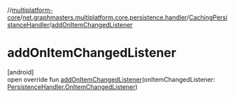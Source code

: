 //[multiplatform-core](../../../index.md)/[net.graphmasters.multiplatform.core.persistence.handler](../index.md)/[CachingPersistanceHandler](index.md)/[addOnItemChangedListener](add-on-item-changed-listener.md)

# addOnItemChangedListener

[android]\
open override fun [addOnItemChangedListener](add-on-item-changed-listener.md)(onItemChangedListener: [PersistenceHandler.OnItemChangedListener](../../net.graphmasters.multiplatform.core.persistence/-persistence-handler/-on-item-changed-listener/index.md))
